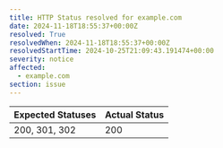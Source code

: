 ```yaml
---
title: HTTP Status resolved for example.com
date: 2024-11-18T18:55:37+00:00Z
resolved: True
resolvedWhen: 2024-11-18T18:55:37+00:00Z
resolvedStartTime: 2024-10-25T21:09:43.191474+00:00
severity: notice
affected:
  - example.com
section: issue
---
```


| Expected Statuses | Actual Status  |
|-------------------|----------------|
| 200, 301, 302 | 200 |
